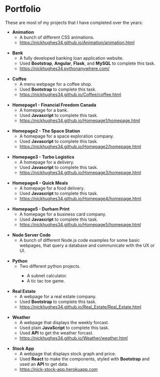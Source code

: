 <h1>Portfolio</h1>
These are most of my projects that I have completed over the years:
<ul>

<li><b>Animation</b>
<ul>
<li>A bunch of different CSS animations.</li>
<li><a href="https://nickhughes34.github.io/Animation/animation.html">https://nickhughes34.github.io/Animation/animation.html</a></li>
</ul>
</li><br>

<li><b>Bank</b>
<ul>
<li>A fully developed banking loan application website.</li>
<li>Used <b>Bootstrap</b>, <b>Angular</b>, <b>Flask</b>, and <b>MySQL</b> to complete this task.</li>
<li><a href="https://nickhughes34.pythonanywhere.com/">https://nickhughes34.pythonanywhere.com/</a></li>
</ul>
</li><br>

<li><b>Coffee</b>
<ul>
<li>A menu webpage for a coffee shop.</li>
<li>Used <b>Bootstrap</b> to complete this task.</li>
<li><a href="https://nickhughes34.github.io/Coffee/coffee.html">https://nickhughes34.github.io/Coffee/coffee.html</a></li>
</ul>
</li><br>

<li><b>Homepage1 - Financial Freedom Canada</b>
<ul>
<li>A homepage for a bank.</li>
<li>Used <b>Javascript</b> to complete this task.</li>
<li><a href="https://nickhughes34.github.io/Homepage1/homepage.html">https://nickhughes34.github.io/Homepage1/homepage.html</a></li>
</ul>
</li><br>

<li><b>Homepage2 - The Space Station</b>
<ul>
<li>A homepage for a space exploration company.</li>
<li>Used <b>Javascript</b> to complete this task.</li>
<li><a href="https://nickhughes34.github.io/Homepage2/homepage.html">https://nickhughes34.github.io/Homepage2/homepage.html</a></li>
</ul>
</li><br>

<li><b>Homepage3 - Turbo Logistics</b>
<ul>
<li>A homepage for a delivery.</li>
<li>Used <b>Javascript</b> to complete this task.</li>
<li><a href="https://nickhughes34.github.io/Homepage3/homepage.html">https://nickhughes34.github.io/Homepage3/homepage.html</a></li>
</ul>
</li><br>

<li><b>Homepage4 - Quick Meals</b>
<ul>
<li>A homepage for a food delivery.</li>
<li>Used <b>Javascript</b> to complete this task.</li>
<li><a href="https://nickhughes34.github.io/Homepage4/homepage.html">https://nickhughes34.github.io/Homepage4/homepage.html</a></li>
</ul>
</li><br>

<li><b>Homepage5 - Durham Print</b>
<ul>
<li>A homepage for a business card company.</li>
<li>Used <b>Javascript</b> to complete this task.</li>
<li><a href="https://nickhughes34.github.io/Homepage5/homepage.html">https://nickhughes34.github.io/Homepage5/homepage.html</a></li>
</ul>
</li><br>

<li><b>Node Server Code</b>
<ul>
<li>A bunch of different Node.js code examples for some basic webpages, that query a database and communicate with the UX or UI.</li>
</ul>
</li><br>

<li><b>Python</b>
<ul>
<li>Two different python projects.</li>
<ul>
<li>A subnet calculator.</li>
<li>A tic tac toe game.</li>
</ul>
</ul>
</li><br>

<li><b>Real Estate</b>
<ul>
<li>A webpage for a real estate company.</li>
<li>Used <b>Bootstrap</b> to complete this task.</li>
<li><a href="https://nickhughes34.github.io/Real_Estate/Real_Estate.html">https://nickhughes34.github.io/Real_Estate/Real_Estate.html</a></li>
</ul>
</li><br>

<li><b>Weather</b>
<ul>
<li>A webpage that displays the weekly forcast.</li>
<li>Used plain <b>JavaScript</b> to complete this task.</li>
<li>Used <b>API</b> to get the weather forcast.</li>
<li><a href="https://nickhughes34.github.io/Weather/weather.html">https://nickhughes34.github.io/Weather/weather.html</a></li>
</ul>
</li><br>

<li><b>Stock App</b>
<ul>
<li>A webpage that displays stock graph and price.</li>
<li>Used <b>React</b> to make the components, styled with <b>Bootstrap</b> and used an <b>API</b> to get data.</li>
<li><a href="https://nick-stock-app.herokuapp.com">https://nick-stock-app.herokuapp.com</a></li>
</ul>
</li><br>


</ul>
  
